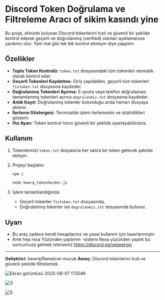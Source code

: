 # Discord Token Doğrulama ve Filtreleme Aracı of sikim kasındı yine 

Bu proje, elinizde bulunan Discord tokenlerini hızlı ve güvenli bir şekilde kontrol ederek geçerli ve doğrulanmış (verified) olanları ayıklamanıza yardımcı olur.
Yani mal gibi tek tek kontrol etmeyin diye yapptım 

## Özellikler

- **Toplu Token Kontrolü:** `token.txt` dosyasındaki tüm tokenleri otomatik olarak kontrol eder.
- **Geçerli Tokenleri Kaydetme:** Giriş yapılabilen, geçerli tüm tokenleri `fixtoken.txt` dosyasına kaydeder.
- **Doğrulanmış Tokenleri Ayırma:** E-posta veya telefon doğrulaması tamamlanmış tokenleri ayrıca `dogrulanmis.txt` dosyasına kaydeder.
- **Anlık Kayıt:** Doğrulanmış tokenler bulunduğu anda hemen dosyaya eklenir.
- **İlerleme Göstergesi:** Terminalde işlem ilerlemesini ve istatistikleri gösterir.
- **Hız Ayarı:** Token kontrol hızını güvenli bir şekilde ayarlayabilirsiniz.

## Kullanım

1. Tokenlerinizi `token.txt` dosyasına her satıra bir token gelecek şekilde ekleyin.
2. Projeyi başlatın:
   ```bash
   npm i 
   ```  

   ```bash
   node bewrq_tokenhecker.js
   ```

3. İşlem tamamlandığında:
   - Geçerli tokenler `fixtoken.txt` dosyasında,
   - Doğrulanmış tokenler ise `dogrulanmis.txt` dosyasında bulunur.

## Uyarı

- Bu araç sadece kendi hesaplarınız ve yasal kullanım için tasarlanmıştır.
- Amk hep rexa Yüzünden yaptımm 
-sistemi Rexa yüzünden yaptık bu suncumuza gelmek isterseniz https://discord.gg/vesperion 

---

**Geliştirici:** bewrq/Ramalcım mucuk 
**Amaç:** Discord tokenlerini hızlı ve güvenli şekilde filtrelemek.

![Ekran görüntüsü 2025-06-07 173546](https://github.com/user-attachments/assets/9d3e2d7b-caa4-4004-86ec-34722ae9e9de)

![3](https://github.com/user-attachments/assets/3689fafe-cede-476e-bd95-b1af54dac824)

![5](https://github.com/user-attachments/assets/af059da3-bc87-4a6d-82db-38d8c866f0bf)
